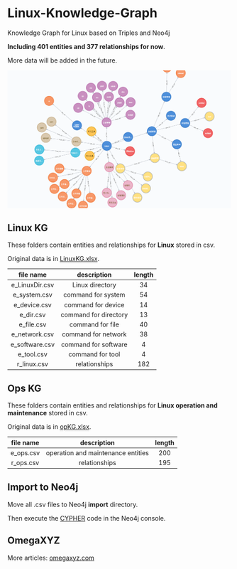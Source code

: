# Linux-Knowledge-Graph
Knowledge Graph for Linux based on Triples and Neo4j

**Including 401 entities and 377 relationships for now**.

More data will be added in the future.

![](LinuxOps.png)

## Linux KG
These folders contain entities and relationships for **Linux** stored in csv.

Original data is in [LinuxKG.xlsx](Linux%20KG/LinuxKG.xlsx).

|file name|description|length|
|:-----:|:----:|:----:|
|e_LinuxDir.csv|Linux directory|34|
|e_system.csv|command for system|54|
|e_device.csv|command for device|14|
|e_dir.csv|command for directory|13|
|e_file.csv|command for file|40|
|e_network.csv|command for network|38|
|e_software.csv|command for software|4|
|e_tool.csv|command for tool|4|
|r_linux.csv|relationships|182|


## Ops KG
These folders contain entities and relationships for **Linux operation and maintenance** stored in csv.

Original data is in [opKG.xlsx](Ops%20KG/opKG.xlsx).

|file name|description|length|
|:-----:|:----:|:----:|
|e_ops.csv|operation and maintenance entities|200|
|r_ops.csv|relationships|195|


## Import to Neo4j

Move all .csv files to Neo4j **import** directory.

Then execute the [CYPHER](Cypher4Neo4j.txt) code in the Neo4j console.

## OmegaXYZ

More articles: [omegaxyz.com](https://www.omegaxyz.com/)
